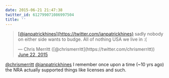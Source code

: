 ```yaml
---
date: 2015-06-21 21:47:38
twitter_id: 612799071086997504
title: ''
---
```


<blockquote class="twitter-tweet"><p lang="en" dir="ltr"><a href="https://twitter.com/ianpatrickhines?ref_src=twsrc%5Etfw">[@ianpatrickhines](https://twitter.com/ianpatrickhines)</a> sadly nobody on either side wants to budge. All of nothing USA we live in :(</p>&mdash; Chris Merritt ([@chrismerritt](https://twitter.com/chrismerritt)) <a href="https://twitter.com/chrismerritt/status/612797220526501888?ref_src=twsrc%5Etfw">June 22, 2015</a></blockquote>
<script async src="https://platform.twitter.com/widgets.js" charset="utf-8"></script>

[@chrismerritt](https://twitter.com/chrismerritt) [@ianpatrickhines](https://twitter.com/ianpatrickhines) I remember once upon a time (~10 yrs ago) the NRA actually supported things like licenses and such.
